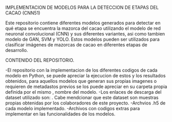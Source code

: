 IMPLEMENTACION DE MODELOS PARA LA DETECCION DE ETAPAS DEL CACAO (CNN51)

Este repositorio contiene diferentes modelos generados para detectar en qué etapa se encuentra la mazorca del cacao utilizando el modelo de red neuronal convolucional (CNN) y sus diferentes variantes, 
asi como tambien modelo de GAN, SVM y YOLO. 
Estos modelos pueden ser utilizados para clasificar imágenes de mazorcas de cacao en diferentes etapas de desarrollo.

CONTENIDO DEL REPOSITORIO.

-El repositorio con la implementacion de los diferentes codigos de cada modelo en Python, se puede apreciar la ejecucion de estos y los resultados obtenidos,
para aquellos modelos que generan sus propias  imagenes o requieren de metadastos previos se los puede apreciar en su carpeta propia definida por el mismo ,
nombre del modelo.
-Los enlaces de descarga del dataset utilizado son: . Cabe mendcionar que este dataset son muestras propias obtenidas por los colaboradores de este proyecto.
-Archvios .h5 de cada modelo implementado.
-Archivos con codigos extras para implementar en las funcionalidades de los modelos.
